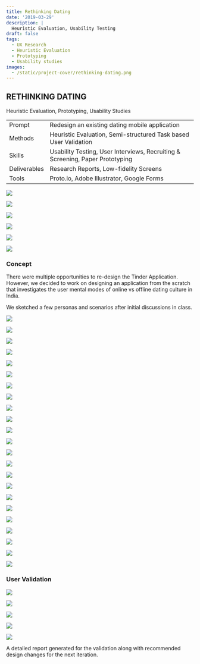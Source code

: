 ```yaml
---
title: Rethinking Dating
date: '2019-03-29'
description: |
  Heuristic Evaluation, Usability Testing
draft: false
tags:
  - UX Research
  - Heuristic Evaluation
  - Prototyping
  - Usability studies
images:
  - /static/project-cover/rethinking-dating.png
---
```


## RETHINKING DATING

Heuristic Evaluation, Prototyping, Usability Studies

|              |                                                                               |
| ------------ | ----------------------------------------------------------------------------- |
| Prompt       | Redesign an existing dating mobile application                                |
| Methods      | Heuristic Evaluation, Semi-structured Task based User Validation              |
| Skills       | Usability Testing, User Interviews, Recruiting & Screening, Paper Prototyping |
| Deliverables | Research Reports, Low-fidelity Screens                                        |
| Tools        | Proto.io, Adobe Illustrator, Google Forms                                     |

![](/static/projects/rethinking-dating/01.png)

<ListGallery wbg={true}>

![](/static/projects/rethinking-dating/02.png)

![](/static/projects/rethinking-dating/03.png)

![](/static/projects/rethinking-dating/04.png)

</ListGallery>

<ListGallery wbg={true}>

![](/static/projects/rethinking-dating/05.png)

![](/static/projects/rethinking-dating/06.png)

</ListGallery>

### Concept

There were multiple opportunities to re-design the Tinder Application. However, we decided to work on designing an application from the scratch that investigates the user mental modes of online vs offline dating culture in India.

We sketched a few personas and scenarios after initial discussions in class.

![](/static/projects/rethinking-dating/07.png)

<ListGallery wbg={true}>

![](/static/projects/rethinking-dating/08.png)

![](/static/projects/rethinking-dating/09.png)

![](/static/projects/rethinking-dating/10.png)

</ListGallery>

<ListGallery wbg={true}>

![](/static/projects/rethinking-dating/11.png)

![](/static/projects/rethinking-dating/12.png)

![](/static/projects/rethinking-dating/13.png)

![](/static/projects/rethinking-dating/14.png)

![](/static/projects/rethinking-dating/15.png)

![](/static/projects/rethinking-dating/16.png)

</ListGallery>

<ListGallery wbg={true}>

![](/static/projects/rethinking-dating/17.png)

![](/static/projects/rethinking-dating/18.png)

![](/static/projects/rethinking-dating/19.png)

![](/static/projects/rethinking-dating/20.png)

![](/static/projects/rethinking-dating/21.png)

![](/static/projects/rethinking-dating/22.png)

![](/static/projects/rethinking-dating/23.png)

</ListGallery>

<ListGallery wbg={true}>

![](/static/projects/rethinking-dating/24.png)

![](/static/projects/rethinking-dating/25.png)

![](/static/projects/rethinking-dating/26.png)

![](/static/projects/rethinking-dating/27.png)

![](/static/projects/rethinking-dating/28.png)

![](/static/projects/rethinking-dating/29.png)

</ListGallery>

### User Validation

<ListGallery wbg={true}>

![](/static/projects/rethinking-dating/30.png)

![](/static/projects/rethinking-dating/31.png)

</ListGallery>

![](/static/projects/rethinking-dating/32.png)

![](/static/projects/rethinking-dating/33.png)

![](/static/projects/rethinking-dating/34.png)

A detailed report generated for the validation along with recommended design changes for the next iteration.

